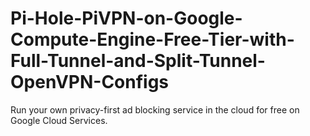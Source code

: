 # Pi-Hole-PiVPN-on-Google-Compute-Engine-Free-Tier-with-Full-Tunnel-and-Split-Tunnel-OpenVPN-Configs
Run your own privacy-first ad blocking service in the cloud for free on Google Cloud Services.
